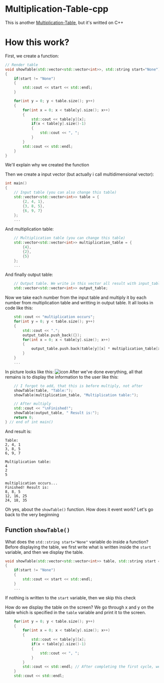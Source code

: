 # Multiplication-Table-cpp
This is another [Multiplication-Table](https://github.com/We4not/Multiplication-Table), but it's writted on C++ <br>

# How this work?
First, we create a function:
``` c++
// Render table
void showTable(std::vector<std::vector<int>>, std::string start="None")
{
    if(start != "None")
    {
        std::cout << start << std::endl;
    }

    for(int y = 0; y < table.size(); y++)
    {
        for(int x = 0; x < table[y].size(); x++)
        {
            std::cout << table[y][x];
            if(x < table[y].size()-1)
            {
                std::cout << ", ";
            }
        }
        std::cout << std::endl;
    }
}
```
We'll explain why we created the function <br>

Then we create a input vector (but actually i call multidimensional vector):
``` c++
int main()
{
    // Input table (you can also change this table)
    std::vector<std::vector<int>> table = {
        {2, 4, 1},
        {3, 8, 5},
        {6, 9, 7}
    };
    ...

```
And multiplication table:
``` c++
    // Multiplication table (you can change this table)
    std::vector<std::vector<int>> multiplication_table = {
        {4},
        {2},
        {5}
    };
    ...
```

And finally output table:
``` c++
    // Output table. We write in this vector all result with input_table and multiplication_table
    std::vector<std::vector<int>> output_table;
```
Now we take each number from the input table and multiply it by each number from multiplication table and writting in output table. It all looks in code like this:
``` c++
    std::cout << "multiplication occurs";
    for(int y = 0; y < table.size(); y++)
    {
        std::cout << ".";
        output_table.push_back({});
        for(int x = 0; x < table[y].size(); x++)
        {
            output_table.push.back(table[y][x] * multiplication_table[x][0]);
        }
    }
    ...
```
In picture looks like this:
![icon](https://github.com/We4not/Multiplication-table/blob/main.prototype.png)
After we've done everything, all that remains is to display the information to the user like this:

``` c++
    // I forgot to add, that this is before multiply, not after
    showTable(table, "Table:");
    showTable(multiplication_table, "Multiplication table:");

    // After multiply
    std::cout << "\nFinished!";
    showTable(output_table, " Result is:");
    return 0;
} // end of int main()
```

And result is:
```
Table:
2, 4, 1
3, 8, 5
6, 9, 7

Multiplication table:
4
2
5

multiplication occurs...
Finished! Result is:
8, 8, 5
12, 16, 25
24, 18, 35
```

Oh yes, about the `showTable()` function.
How does it event work? Let's go back to the very beginning

## Function `showTable()`
What does the `std::string start="None"` variable do inside a function? Before displaying the table, we first write what is written inside the `start` variable, and then we display the table.
``` c++
void showTable(std::vector<std::vector<int>> table, std::string start = "None")
{
    if(start != "None")
    {
        std::cout << start << std::endl;
    }
    ...
```
If nothing is written to the `start` variable, then we skip this check <br>

How do we display the table on the screen? We go through x and y on the table which is specified in the `table` variable and print it to the screen.
``` c++
    for(int y = 0; y < table.size(); y++)
    {
        for(int x = 0; x < table[y].size(); x++)
        {
            std::cout << table[y][x];
            if(x < table[y].size()-1)
            {
                std::cout << ", ";
            }
        }
        std::cout << std::endl; // After completing the first cycle, we go to the next cycle y
    }
    std::cout << std::endl;
``` 

